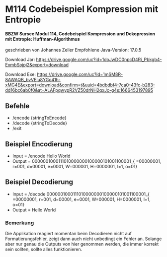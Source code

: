 # M114 Codebeispiel Kompression mit Entropie

#### BBZW Sursee Modul 114, Codebeispiel Kompression und Dekopression mit Entropie: Huffman-Algorithmus
geschrieben von Johannes Zeller
Empfohlene Java-Version: 17.0.5

Download Jar: https://drive.google.com/uc?id=1doJwDC0npcD4Ri_Pbkgb4-ExmbSojpj2&export=download

Download Exe: https://drive.google.com/uc?id=1mSM8R-8AWAQB_bvVElu8YGo41h-xMG4E&export=download&confirm=t&uuid=4bdbdbf4-7ca0-43fc-b283-dd16bc6ab0f0&at=ALAFpqwypR2VZ50drNH2qxJc-g4s:1666453197895

## Befehle
- /encode {stringToEncode}
- /decode {stringToDecode}
- /exit

## Beispiel Encodierung
- Input = /encode Hello World
- Output = 0000001000111010000000100000101001100001_{ =00000001, r=001, d=00001, e=0001, W=000001, H=0000001, l=1, o=01}

## Beispiel Decodierung
- Input = /decode 0000001000111010000000100000101001100001_{ =00000001, r=001, d=00001, e=0001, W=000001, H=0000001, l=1, o=01}
- Output = Hello World

### Bemerkung
Die Applikation reagiert momentan beim Decodieren nicht auf Formatierungsfehler, zeigt dann auch nicht unbedingt ein Fehler an. Solange aber nur genau die Outputs von hier genommen werden, die immer korrekt sein sollten, sollte alles funktionieren.
